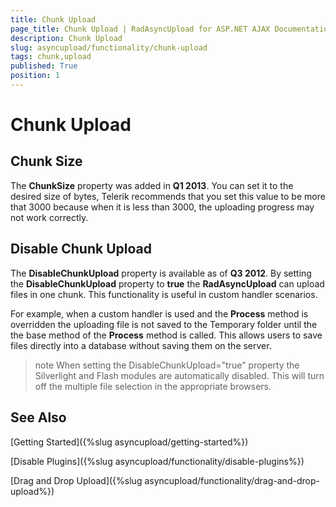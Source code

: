 ```yaml
---
title: Chunk Upload
page_title: Chunk Upload | RadAsyncUpload for ASP.NET AJAX Documentation
description: Chunk Upload
slug: asyncupload/functionality/chunk-upload
tags: chunk,upload
published: True
position: 1
---
```


# Chunk Upload



## Chunk Size

The **ChunkSize** property was added in **Q1 2013**. You can set it to the desired size of bytes, Telerik recommends that you set this value to be more that 3000 because when it is less than 3000, the uploading progress may not work correctly.

## Disable Chunk Upload

The **DisableChunkUpload** property is available as of **Q3 2012**. By setting the **DisableChunkUpload** property to **true** the **RadAsyncUpload** can upload files in one chunk. This functionality is useful in custom handler scenarios.

For example, when a custom handler is used and the **Process** method is overridden the uploading file is not saved to the Temporary folder until the the base method of the **Process** method is called. This allows users to save files directly into a database without saving them on the server.

>note When setting the DisableChunkUpload="true" property the Silverlight and Flash modules are automatically disabled. This will turn off the multiple file selection in the appropriate browsers.
>


## See Also

[Getting Started]({%slug asyncupload/getting-started%})

[Disable Plugins]({%slug asyncupload/functionality/disable-plugins%})

[Drag and Drop Upload]({%slug asyncupload/functionality/drag-and-drop-upload%})
